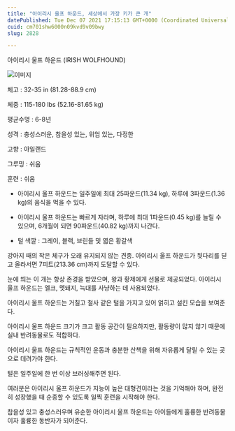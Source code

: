 ```yaml
---
title: "아이리시 울프 하운드, 세상에서 가장 키가 큰 개"
datePublished: Tue Dec 07 2021 17:15:13 GMT+0000 (Coordinated Universal Time)
cuid: cm701shw6000n09kvd9v09bwy
slug: 2828

---
```



아이리시 울프 하운드 (IRISH WOLFHOUND)

![이미지](https://cdn.hashnode.com/res/hashnode/image/upload/v1739252093805/26ea12a8-5a8e-4403-919b-4a1721b20a34.jpeg)

체고 : 32-35 in (81.28-88.9 cm)

체중 : 115-180 lbs (52.16-81.65 kg)

평균수명 : 6-8년

성격 : 충성스러운, 참을성 있는, 위엄 있는, 다정한

고향 : 아일랜드

그루밍 : 쉬움

훈련 : 쉬움

* 아이리시 울프 하운드는 일주일에 최대 25파운드(11.34 kg), 하루에 3파운드(1.36 kg)의 음식을 먹을 수 있다.

* 아이리시 울프 하운드는 빠르게 자라며, 하루에 최대 1파운드(0.45 kg)를 늘릴 수 있으며, 6개월이 되면 90파운드(40.82 kg)까지 나간다.

* 털 색깔 : 그레이, 블랙, 브린들 및 엷은 황갈색

강아지 때의 작은 체구가 오래 유지되지 않는 견종. 아이리시 울프 하운드가 뒷다리를 딛고 올라서면 7피트(213.36 cm)까지 도달할 수 있다.

눈에 띄는 이 개는 항상 존경을 받았으며, 왕과 황제에게 선물로 제공되었다. 아이리시 울프 하운드는 엘크, 멧돼지, 늑대를 사냥하는 데 사용되었다.

아이리시 울프 하운드는 거칠고 철사 같은 털을 가지고 있어 얽히고 설킨 모습을 보여준다.

아이리시 울프 하운드 크기가 크고 활동 공간이 필요하지만, 활동량이 많지 않기 때문에 실내 반려동물로도 적합하다.

아이리시 울프 하운드는 규칙적인 운동과 충분한 산책을 위해 자유롭게 달릴 수 있는 곳으로 데려가야 한다.

털은 일주일에 한 번 이상 브러싱해주면 된다.

여러분은 아이리시 울프 하운드가 지능이 높은 대형견이라는 것을 기억해야 하며, 완전히 성장했을 때 순종할 수 있도록 일찍 훈련을 시작해야 한다.

참을성 있고 충성스러우며 유순한 아이리시 울프 하운드는 아이들에게 훌륭한 반려동물이자 훌륭한 동반자가 되어준다.